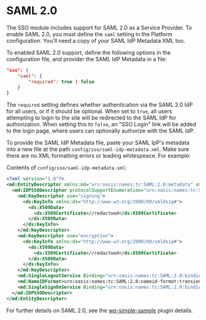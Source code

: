 # SAML 2.0

The SSO module includes support for SAML 2.0 as a Service Provider. To enable SAML 2.0, you must define the `saml` setting in the Platform configuration. You'll need a copy of your SAML IdP Metadata XML too.

To enabled SAML 2.0 support, define the following options in the configuration file, and provider the SAML IdP Metadata in a file:


```json
"sso": {
	"saml": {
		"required": true | false
	}
}
```

The `required` setting defines whether authentication via the SAML 2.0 IdP for all users, or if it should be optional. When set to `true`, all users attempting to login to the site will be redirected to the SAML IdP for authorization. When setting this to `false`, an "SSO Login" link will be added to the login page, where users can optionally authorize with the SAML IdP.

To provide the SAML IdP Metadata file, paste your SAML IpP's metadata into a new file at the path `config/sso/saml-idp-metadata.xml`. Make sure there are no XML formatting errors or leading whitespeace. For example:

Contents of `config/sso/saml-idp-metadata.xml`:

```xml
<?xml version="1.0"?>
<md:EntityDescriptor xmlns:md="urn:oasis:names:tc:SAML:2.0:metadata" xmlns:ds="http://www.w3.org/2000/09/xmldsig#" entityID="http://localhost:8082/simplesaml/saml2/idp/metadata.php">
  <md:IDPSSODescriptor protocolSupportEnumeration="urn:oasis:names:tc:SAML:2.0:protocol">
    <md:KeyDescriptor use="signing">
      <ds:KeyInfo xmlns:ds="http://www.w3.org/2000/09/xmldsig#">
        <ds:X509Data>
          <ds:X509Certificate>//redactoed</ds:X509Certificate>
        </ds:X509Data>
      </ds:KeyInfo>
    </md:KeyDescriptor>
    <md:KeyDescriptor use="encryption">
      <ds:KeyInfo xmlns:ds="http://www.w3.org/2000/09/xmldsig#">
        <ds:X509Data>
          <ds:X509Certificate>//redactoed</ds:X509Certificate>
        </ds:X509Data>
      </ds:KeyInfo>
    </md:KeyDescriptor>
    <md:SingleLogoutService Binding="urn:oasis:names:tc:SAML:2.0:bindings:HTTP-Redirect" Location="http://localhost:8082/simplesaml/saml2/idp/SingleLogoutService.php"/>
    <md:NameIDFormat>urn:oasis:names:tc:SAML:2.0:nameid-format:transient</md:NameIDFormat>
    <md:SingleSignOnService Binding="urn:oasis:names:tc:SAML:2.0:bindings:HTTP-Redirect" Location="http://localhost:8082/simplesaml/saml2/idp/SSOService.php"/>
  </md:IDPSSODescriptor>
</md:EntityDescriptor>
```

For further details on SAML 2.0, see the [wp-simple-sample](https://github.com/humanmade/wp-simple-saml) plugin details.
